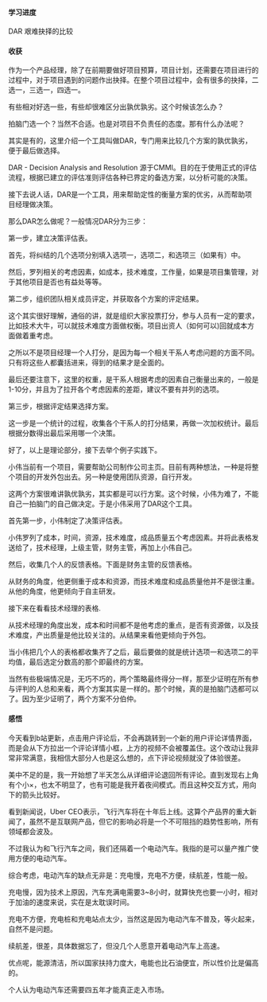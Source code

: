 #### 学习进度

DAR 艰难抉择的比较

#### 收获

作为一个产品经理，除了在前期要做好项目预算，项目计划，还需要在项目进行的过程中，对于项目遇到的问题作出抉择。在整个项目过程中，会有很多的抉择，二选一，三选一，四选一。

有些相对好选一些，有些却很难区分出孰优孰劣。这个时候该怎么办？

拍脑门选一个？当然不合适。也是对项目不负责任的态度。那有什么办法呢？

其实是有的，这里介绍一个工具叫做DAR，专门用来比较几个方案的孰优孰劣，便于最后做选择。

DAR -  Decision Analysis and Resolution 源于CMMI。目的在于使用正式的评估流程，根据已建立的评估准则评估各种已界定的备选方案，以分析可能的决策。

接下去说人话，DAR是一个工具，用来帮助定性的衡量方案的优劣，从而帮助项目经理做决策。

那么DAR怎么做呢？一般情况DAR分为三步：

第一步，建立决策评估表。

首先，将纠结的几个选项分别填入选项一，选项二，和选项三（如果有）中。

然后，罗列相关的考虑因素，如成本，技术难度，工作量，如果是项目集管理，对于其他项目是否也有益处等等。

第二步，组织团队相关成员评定，并获取各个方案的评定结果。

这个其实很好理解，通俗的讲，就是组织大家投票打分，参与人员有一定的要求，比如技术大牛，可以就技术难度方面做权衡。项目出资人（如何可以)回就成本方面做着重考虑。

之所以不是项目经理一个人打分，是因为每一个相关干系人考虑问题的方面不同。只有将这些人都囊括进来，得到的结果才是全面的。

最后还要注意下，这里的权重，是干系人根据考虑的因素自己衡量出来的，一般是1-10分，并且为了拉开各个考虑因素的差距，建议不要有并列的选项。

第三步，根据评定结果选择方案。

这一步是一个统计的过程，收集各个干系人的打分结果，再做一次加权统计。最后根据分数得出最后采用哪一个决策。

好了，以上是理论部分，接下去举个例子实践下。

小伟当前有一个项目，需要帮助公司制作公司主页。目前有两种想法，一种是将整个项目的开发外包出去。另一种是使用团队资源，自行开发。

这两个方案很难讲孰优孰劣，其实都是可以行方案。这个时候，小伟为难了，不能自己一拍脑门的自己做决定。于是小伟采用了DAR这个工具。

首先第一步，小伟制定了决策评估表。

小伟罗列了成本，时间，资源，技术难度，成品质量五个考虑因素。并将此表格发送给了，技术经理，上级主管，财务主管，再加上小伟自己。

然后，收集几个人的反馈表格。下面是财务主管的反馈表格。

从财务的角度，他更侧重于成本和资源，而技术难度和成品质量他并不是很注重。从他的角度，他更倾向于自主研发。

接下来在看看技术经理的表格.

从技术经理的角度出发，成本和时间都不是他考虑的重点，是否有资源做，以及技术难度，产出质量是他比较关注的。从结果来看他更倾向于外包。

当小伟把几个人的表格都收集齐了之后，最后要做的就是统计选项一和选项二的平均值，最后选定分数高的那个即最终的方案。

当然有些极端情况是，无巧不巧的，两个策略最终得分一样，那至少证明在所有参与评判的人总和来看，两个方案其实是一样的。那个时候，真的是拍脑门选都可以了。因为至少证明了，两个方案不分伯仲。

#### 感悟

今天看到b站更新，点击用户评论后，不会再跳转到一个新的用户评论详情界面，而是会从下方拉出一个评论详情小框，上方的视频不会被覆盖住。这个改动让我非常非常满意，我相信大部分人也是这么想的，点下评论视频就没了体验很差。

美中不足的是，我一开始想了半天怎么从详细评论退回所有评论。直到发现右上角有个小×，也太不明显了，也有可能是我开着夜间模式。而且这种交互方式，用向下的箭头比较好。

看到新闻说，Uber CEO表示，飞行汽车将在十年后上线。这算个产品界的重大新闻了，虽然不是互联网产品，但它的影响必将是一个不可阻挡的趋势性影响，所有领域都会波及。

不过我认为和飞行汽车之间，我们还隔着一个电动汽车。我指的是可以量产推广使用方便的电动汽车。

综合考虑，电动汽车的缺点无非是：充电慢，充电不方便，续航差，性能一般。

充电慢，因为技术上原因，汽车充满电需要3~8小时，就算快充也要一小时，相对于加油的速度来说，实在是太耽误时间。

充电不方便，充电桩和充电站点太少，当然这是因为电动汽车不普及，等火起来，自然不是问题。

续航差，很差，具体数据忘了，但没几个人愿意开着电动汽车上高速。

优点呢，能源清洁，所以国家扶持力度大，电能也比石油便宜，所以性价比是偏高的。

个人认为电动汽车还需要四五年才能真正走入市场。